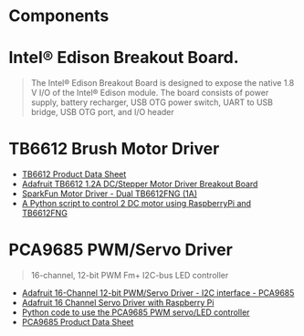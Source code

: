 # Components

# Intel® Edison Breakout Board.

> The Intel® Edison Breakout Board is designed to expose the native 1.8 V I/O of the Intel® Edison module. The board consists of power supply, battery recharger, USB OTG power switch, UART to USB bridge, USB OTG port, and I/O header

# TB6612 Brush Motor Driver

- [TB6612 Product Data Sheet](http://toshiba.semicon-storage.com/ap-en/product/linear/motordriver/detail.TB6612FNG.html)
- [Adafruit TB6612 1.2A DC/Stepper Motor Driver Breakout Board](https://learn.adafruit.com/adafruit-tb6612-h-bridge-dc-stepper-motor-driver-breakout/overview)
- [SparkFun Motor Driver - Dual TB6612FNG (1A)](https://www.sparkfun.com/products/9457)
- [A Python script to control 2 DC motor using RaspberryPi and TB6612FNG](https://github.com/chojayr/Pi-dro/blob/master/Pidro.py)

# PCA9685 PWM/Servo Driver

> 16-channel, 12-bit PWM Fm+ I2C-bus LED controller

- [Adafruit 16-Channel 12-bit PWM/Servo Driver - I2C interface - PCA9685](https://www.adafruit.com/product/815)
- [Adafruit 16 Channel Servo Driver with Raspberry Pi](https://learn.adafruit.com/adafruit-16-channel-servo-driver-with-raspberry-pi/hooking-it-up?view=all)
- [Python code to use the PCA9685 PWM servo/LED controller](https://github.com/adafruit/Adafruit_Python_PCA9685)
- [PCA9685 Product Data Sheet](https://cdn-shop.adafruit.com/datasheets/PCA9685.pdf)
